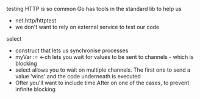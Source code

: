 testing HTTP is so common Go has tools in the standard lib to help us
- net.http/httptest
- we don't want to rely on external service to test our code

select
- construct that lets us synchronise processes
- myVar := <-ch lets you wait for values to be sent to channels - which is blocking
- select allows you to wait on multiple channels.  The first one to send a value 'wins' and the code underneath is executed
- Ofter you'll want to include time.After on one of the cases, to prevent infinite blocking

